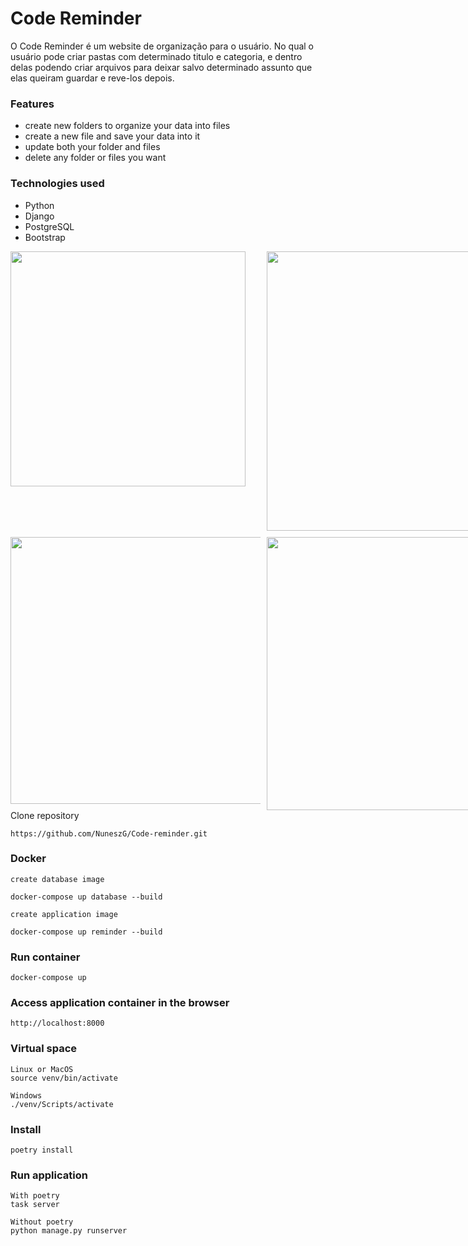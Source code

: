 # Code Reminder

O Code Reminder é um website de organização para o usuário.
No qual o usuário pode criar pastas com determinado titulo e categoria, e dentro delas podendo criar arquivos
para deixar salvo determinado assunto que elas queiram guardar e reve-los depois.

### Features
- create new folders to organize your data into files
- create a new file and save your data into it 
- update both your folder and files 
- delete any folder or files you want 

### Technologies used
- Python
- Django 
- PostgreSQL 
- Bootstrap 

<div style="display: grid; grid-template-columns: repeat(2, 400px); gap: 10px;">
    <img src="/assets/application/Captura de ecrã 2024-11-15 170507.png" style="width: 376px">
    <img src="/assets/application/Captura de ecrã 2024-11-15 182938.png" style="width: 447px">
    <img src="/assets/application/Captura de ecrã 2024-11-15 170528.png" style="width: 427px">
    <img src="/assets/application/Captura de ecrã 2024-11-15 170845.png" style="width: 437px">
</div

### Clone repository
```
https://github.com/NuneszG/Code-reminder.git
```

### Docker 
```
create database image

docker-compose up database --build
```
```
create application image

docker-compose up reminder --build
```

### Run container
```
docker-compose up
```

### Access application container in the browser
```
http://localhost:8000
```

### Virtual space 
```
Linux or MacOS
source venv/bin/activate

Windows
./venv/Scripts/activate
```

### Install 
```
poetry install
```

### Run application  
```
With poetry
task server

Without poetry
python manage.py runserver
```
